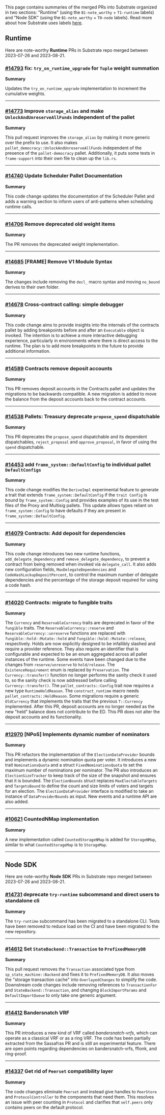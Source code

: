This page contains summaries of the merged PRs into Substrate organized in two sections: "Runtime" (using the `B1-note_worthy` + `T1-runtime` labels) and "Node SDK" (using the `B1-note_worthy` + `T0-node` labels).
Read more about how Substrate uses labels [here](https://github.com/paritytech/substrate/blob/master/docs/CONTRIBUTING.adoc#merge-process).

## Runtime

Here are note-worthy **Runtime** PRs in Substrate repo merged between 2023-07-26 and 2023-08-21.

### [#14793](https://github.com/paritytech/substrate/pull/14793) fix: `try_on_runtime_upgrade` for `Tuple` weight summation 

**Summary**

Updates the `try_on_runtime_upgrade` implementation to increment the cumulative weights.

---

### [#14773](https://github.com/paritytech/substrate/pull/14773) Improve `storage_alias` and make `UnlockAndUnreserveAllFunds` independent of the pallet

**Summary**

This pull request improves the `storage_alias` by making it more generic over the prefix to use. It also makes `pallet_democracy::UnlockAndUnreserveAllFunds` independent of the presence of the `pallet-democracy` pallet. Additionally, it puts some tests in `frame-support` into their own file to clean up the `lib.rs`.

---

### [#14740](https://github.com/paritytech/substrate/pull/14740) Update Scheduler Pallet Documentation

**Summary**

This code change updates the documentation of the Scheduler Pallet and adds a warning section to inform users of anti-patterns when scheduling runtime calls.

---

### [#14706](https://github.com/paritytech/substrate/pull/14706) Remove deprecated old weight items

**Summary**

The PR removes the deprecated weight implementation.

---

### [#14685](https://github.com/paritytech/substrate/pull/14685) [FRAME] Remove V1 Module Syntax

**Summary**

The changes include removing the `decl_` macro syntax and moving `no_bound` derives to their own folder.

---

### [#14678](https://github.com/paritytech/substrate/pull/14678) Cross-contract calling: simple debugger

**Summary**

This code change aims to provide insights into the internals of the contracts pallet by adding breakpoints before and after an `Executable` object is invoked. The intention is to achieve a more interactive debugging experience, particularly in environments where there is direct access to the runtime. The plan is to add more breakpoints in the future to provide additional information.

---

### [#14589](https://github.com/paritytech/substrate/pull/14589) Contracts remove deposit accounts

**Summary**

This PR removes deposit accounts in the Contracts pallet and updates the migrations to be backwards compatible. A new migration is added to move the balance from the deposit accounts back to the contract accounts.

---

### [#14538](https://github.com/paritytech/substrate/pull/14538) Pallets: Treasury deprecate `propose_spend` dispatchable

**Summary**

This PR deprecates the `propose_spend` dispatchable and its dependent dispatchables, `reject_proposal` and `approve_proposal`, in favor of using the `spend` dispatchable.

---

### [#14453](https://github.com/paritytech/substrate/pull/14453) add `frame_system::DefaultConfig` to individual pallet `DefaultConfigs`

**Summary**

This code change modifies the `DeriveImpl` experimental feature to generate a trait that extends `frame_system::DefaultConfig` if the `trait Config` is bound by `frame_system::Config` and provides examples of its use in the test files of the Proxy and Multisig pallets. This update allows types reliant on `frame_system::Config` to have defaults if they are present in `frame_system::DefaultConfig`.

---

### [#14079](https://github.com/paritytech/substrate/pull/14079) Contracts: Add deposit for dependencies

**Summary**

This code change introduces two new runtime functions, `add_delegate_dependency` and `remove_delegate_dependency`, to prevent a contract from being removed when invoked via `delegate_call`. It also adds new configuration fields, `MaxDelegateDependencies` and `CodeHashLockupDepositPercent`, to control the maximum number of delegate dependencies and the percentage of the storage deposit required for using a code hash.

---

### [#14020](https://github.com/paritytech/substrate/pull/14020) Contracts: migrate to fungible traits

**Summary**

The `Currency` and `ReservableCurrency` traits are deprecated in favor of the `fungible` traits. The `ReservableCurrency::reserve` and `ReservableCurrency::unreserve` functions are replaced with `fungible::hold::Mutate::hold` and `fungible::hold::Mutate::release`, respectively. Holds are now explicitly designed to be infallibly slashed and require a provider reference. They also require an identifier that is configurable and expected to be an enum aggregated across all pallet instances of the runtime. Some events have been changed due to the changes from `reserve/unreserve` to `hold/release`. The `ExistenceRequirement` enum is replaced by `Preservation`. The `Currency::transfer()` function no longer performs the sanity check it used to, so the sanity check is now addressed before calling `Currency::transfer()`. The `pallet_contracts::Config` trait now requires a new type `RuntimeHoldReason`. The `construct_runtime` macro needs `pallet_contracts::HoldReason`. Some migrations require a generic `OldCurrency` that implements the traits that the previous `T::Currency` implemented. After this PR, deposit accounts are no longer needed as the new "held" balance does not contribute to the ED. This PR does not alter the deposit accounts and its functionality.

---

### [#12970](https://github.com/paritytech/substrate/pull/12970) [NPoS] Implements dynamic number of nominators

**Summary**

This PR refactors the implementation of the `ElectionDataProvider` bounds and implements a dynamic nomination quota per voter. It introduces a new trait `NominationsQuota` and a struct `FixedNominationsQuota` to set the maximum number of nominations per nominator. The PR also introduces an `ElectionSizeTracker` to keep track of the size of the snapshot and ensures that it is bounded. The `ElectionBounds` struct replaces `MaxElectableTargets` and `TargetsBound` to define the count and size limits of voters and targets for an election. The `ElectionDataProvider` interface is modified to take an instance of `DataProviderBounds` as input. New events and a runtime API are also added.

---

### [#10621](https://github.com/paritytech/substrate/pull/10621) CountedNMap implementation

**Summary**

A new implementation called `CountedStorageNMap` is added for `StorageNMap`, similar to what `CountedStorageMap` is to `StorageMap`.

---

## Node SDK

Here are note-worthy **Node SDK** PRs in Substrate repo merged between 2023-07-26 and 2023-08-21.

### [#14731](https://github.com/paritytech/substrate/pull/14731) deprecate `try-runtime` subcommand and direct users to standalone cli

**Summary**

The `try-runtime` subcommand has been migrated to a standalone CLI. Tests have been removed to reduce load on the CI and have been migrated to the new repository.

---

### [#14612](https://github.com/paritytech/substrate/pull/14612) Set `StateBackend::Transaction` to `PrefixedMemoryDB`

**Summary**

This pull request removes the `Transaction` associated type from `sp_state_machine::Backend` and fixes it to `PrefixedMemoryDB`. It also moves the "storage transaction cache" into `OverlayedChanges` to simplify the code. Downstream code changes include removing references to `TransactionFor` and `StateBackend::Transaction`, and changing `BlockImportParams` and `DefaultImportQueue` to only take one generic argument.

---

### [#14412](https://github.com/paritytech/substrate/pull/14412) Bandersnatch VRF

**Summary**

This PR introduces a new kind of VRF called _bandersnatch-vrfs_, which can operate as a classical VRF or as a ring VRF. The code has been partially extracted from the Sassafras PR and is still an experimental feature. There are open points regarding dependencies on bandersnatch-vrfs, fflonk, and ring-proof.

---

### [#14337](https://github.com/paritytech/substrate/pull/14337) Get rid of `Peerset` compatibility layer

**Summary**

The code changes eliminate `Peerset` and instead give handles to `PeerStore` and `ProtocolController` to the components that need them. This resolves an issue with peer counting in `Protocol` and clarifies that `self.peers` only contains peers on the default protocol.